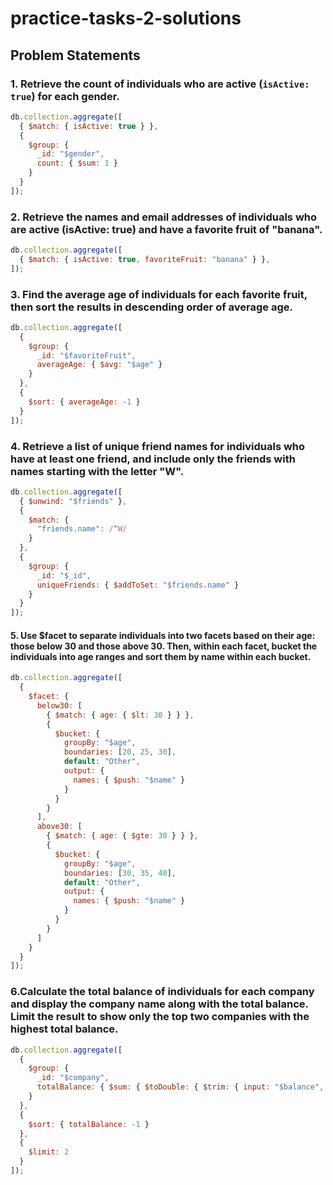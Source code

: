 # practice-tasks-2-solutions

## Problem Statements

### 1. Retrieve the count of individuals who are active (`isActive: true`) for each gender.

```javascript
db.collection.aggregate([
  { $match: { isActive: true } },
  { 
    $group: {
      _id: "$gender",
      count: { $sum: 1 }
    }
  }
]);
```
### 2. Retrieve the names and email addresses of individuals who are active (isActive: true) and have a favorite fruit of "banana".
```javascript
db.collection.aggregate([
  { $match: { isActive: true, favoriteFruit: "banana" } },
]);
```
### 3. Find the average age of individuals for each favorite fruit, then sort the results in descending order of average age.
```javascript
db.collection.aggregate([
  {
    $group: {
      _id: "$favoriteFruit",
      averageAge: { $avg: "$age" }
    }
  },
  {
    $sort: { averageAge: -1 }
  }
]);
```
### 4. Retrieve a list of unique friend names for individuals who have at least one friend, and include only the friends with names starting with the letter "W".
```javascript
db.collection.aggregate([
  { $unwind: "$friends" },
  { 
    $match: { 
      "friends.name": /^W/
    }
  },
  {
    $group: {
      _id: "$_id",
      uniqueFriends: { $addToSet: "$friends.name" }
    }
  }
]);
```
#### 5. Use $facet to separate individuals into two facets based on their age: those below 30 and those above 30. Then, within each facet, bucket the individuals into age ranges and sort them by name within each bucket.
```javascript
db.collection.aggregate([
  {
    $facet: {
      below30: [
        { $match: { age: { $lt: 30 } } },
        {
          $bucket: {
            groupBy: "$age",
            boundaries: [20, 25, 30],
            default: "Other",
            output: {
              names: { $push: "$name" }
            }
          }
        }
      ],
      above30: [
        { $match: { age: { $gte: 30 } } },
        {
          $bucket: {
            groupBy: "$age",
            boundaries: [30, 35, 40],
            default: "Other",
            output: {
              names: { $push: "$name" }
            }
          }
        }
      ]
    }
  }
]);
```
### 6.Calculate the total balance of individuals for each company and display the company name along with the total balance. Limit the result to show only the top two companies with the highest total balance.
```javascript
db.collection.aggregate([
  {
    $group: {
      _id: "$company",
      totalBalance: { $sum: { $toDouble: { $trim: { input: "$balance", chars: "$," } } } }
    }
  },
  {
    $sort: { totalBalance: -1 }
  },
  {
    $limit: 2
  }
]);
```
